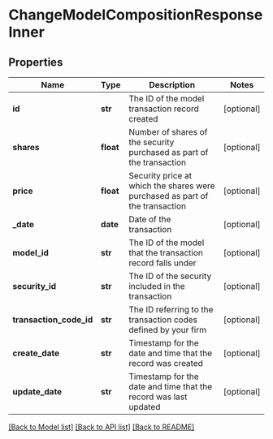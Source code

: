 # ChangeModelCompositionResponseInner

## Properties
Name | Type | Description | Notes
------------ | ------------- | ------------- | -------------
**id** | **str** | The ID of the model transaction record created | [optional] 
**shares** | **float** | Number of shares of the security purchased as part of the transaction | [optional] 
**price** | **float** | Security price at which the shares were purchased as part of the transaction | [optional] 
**_date** | **date** | Date of the transaction | [optional] 
**model_id** | **str** | The ID of the model that the transaction record falls under | [optional] 
**security_id** | **str** | The ID of the security included in the transaction | [optional] 
**transaction_code_id** | **str** | The ID referring to the transaction codes defined by your firm | [optional] 
**create_date** | **str** | Timestamp for the date and time that the record was created | [optional] 
**update_date** | **str** | Timestamp for the date and time that the record was last updated | [optional] 

[[Back to Model list]](../README.md#documentation-for-models) [[Back to API list]](../README.md#documentation-for-api-endpoints) [[Back to README]](../README.md)


